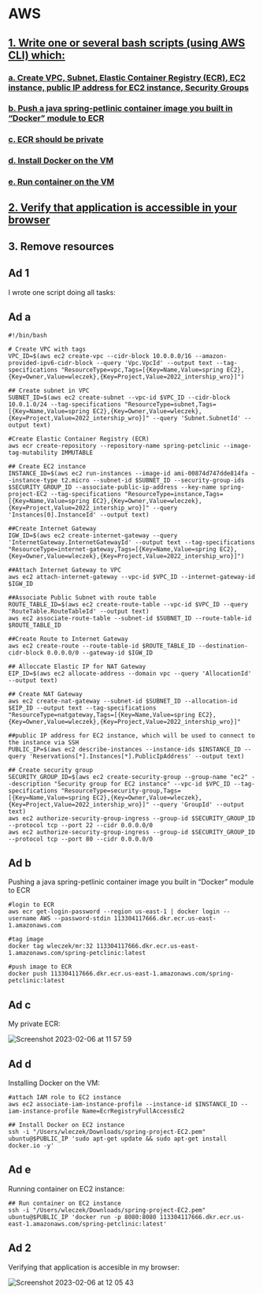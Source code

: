 # AWS

## [1. Write one or several bash scripts (using AWS CLI) which:](#ad-1)

### [a. Create VPC, Subnet, Elastic Container Registry (ECR), EC2 instance, public IP address for EC2 instance, Security Groups](#ad-a)

### [b. Push a java spring-petlinic container image you built in “Docker” module to ECR](#ad-b)

### [c. ECR should be private](#ad-c)

### [d. Install Docker on the VM](#ad-d)

### [e. Run container on the VM](#ad-e)

## [2. Verify that application is accessible in your browser](#ad-2)

## 3. Remove resources

## Ad 1

I wrote one script doing all tasks:

## Ad a

```
#!/bin/bash

# Create VPC with tags
VPC_ID=$(aws ec2 create-vpc --cidr-block 10.0.0.0/16 --amazon-provided-ipv6-cidr-block --query 'Vpc.VpcId' --output text --tag-specifications "ResourceType=vpc,Tags=[{Key=Name,Value=spring EC2},{Key=Owner,Value=wleczek},{Key=Project,Value=2022_intership_wro}]")

## Create subnet in VPC
SUBNET_ID=$(aws ec2 create-subnet --vpc-id $VPC_ID --cidr-block 10.0.1.0/24 --tag-specifications "ResourceType=subnet,Tags=[{Key=Name,Value=spring EC2},{Key=Owner,Value=wleczek},{Key=Project,Value=2022_intership_wro}]" --query 'Subnet.SubnetId' --output text)

#Create Elastic Container Registry (ECR)
aws ecr create-repository --repository-name spring-petclinic --image-tag-mutability IMMUTABLE

## Create EC2 instance
INSTANCE_ID=$(aws ec2 run-instances --image-id ami-00874d747dde814fa --instance-type t2.micro --subnet-id $SUBNET_ID --security-group-ids $SECURITY_GROUP_ID --associate-public-ip-address --key-name spring-project-EC2 --tag-specifications "ResourceType=instance,Tags=[{Key=Name,Value=spring EC2},{Key=Owner,Value=wleczek},{Key=Project,Value=2022_intership_wro}]" --query 'Instances[0].InstanceId' --output text)

##Create Internet Gateway
IGW_ID=$(aws ec2 create-internet-gateway --query 'InternetGateway.InternetGatewayId' --output text --tag-specifications "ResourceType=internet-gateway,Tags=[{Key=Name,Value=spring EC2},{Key=Owner,Value=wleczek},{Key=Project,Value=2022_intership_wro}]")

##Attach Internet Gateway to VPC
aws ec2 attach-internet-gateway --vpc-id $VPC_ID --internet-gateway-id $IGW_ID

##Associate Public Subnet with route table
ROUTE_TABLE_ID=$(aws ec2 create-route-table --vpc-id $VPC_ID --query 'RouteTable.RouteTableId' --output text)
aws ec2 associate-route-table --subnet-id $SUBNET_ID --route-table-id $ROUTE_TABLE_ID

##Create Route to Internet Gateway
aws ec2 create-route --route-table-id $ROUTE_TABLE_ID --destination-cidr-block 0.0.0.0/0 --gateway-id $IGW_ID

## Alloccate Elastic IP for NAT Gateway
EIP_ID=$(aws ec2 allocate-address --domain vpc --query 'AllocationId' --output text)

## Create NAT Gateway
aws ec2 create-nat-gateway --subnet-id $SUBNET_ID --allocation-id $EIP_ID --output text --tag-specifications "ResourceType=natgateway,Tags=[{Key=Name,Value=spring EC2},{Key=Owner,Value=wleczek},{Key=Project,Value=2022_intership_wro}]"

##public IP address for EC2 instance, which will be used to connect to the instance via SSH
PUBLIC_IP=$(aws ec2 describe-instances --instance-ids $INSTANCE_ID --query 'Reservations[*].Instances[*].PublicIpAddress' --output text)

## Create security group
SECURITY_GROUP_ID=$(aws ec2 create-security-group --group-name "ec2" --description "Security group for EC2 instance" --vpc-id $VPC_ID --tag-specifications "ResourceType=security-group,Tags=[{Key=Name,Value=spring EC2},{Key=Owner,Value=wleczek},{Key=Project,Value=2022_intership_wro}]" --query 'GroupId' --output text)
aws ec2 authorize-security-group-ingress --group-id $SECURITY_GROUP_ID --protocol tcp --port 22 --cidr 0.0.0.0/0
aws ec2 authorize-security-group-ingress --group-id $SECURITY_GROUP_ID --protocol tcp --port 80 --cidr 0.0.0.0/0 
```

## Ad b

Pushing a java spring-petlinic container image you built in “Docker” module to ECR

```
#login to ECR
aws ecr get-login-password --region us-east-1 | docker login --username AWS --password-stdin 113304117666.dkr.ecr.us-east-1.amazonaws.com

#tag image
docker tag wleczek/mr:32 113304117666.dkr.ecr.us-east-1.amazonaws.com/spring-petclinic:latest

#push image to ECR
docker push 113304117666.dkr.ecr.us-east-1.amazonaws.com/spring-petclinic:latest
```
## Ad c

My private ECR:

![Screenshot 2023-02-06 at 11 57 59](https://user-images.githubusercontent.com/114099418/216954583-9b68a2fe-61c6-4c36-9542-c64bb780ba25.png)

## Ad d

Installing Docker on the VM:

```
#attach IAM role to EC2 instance
aws ec2 associate-iam-instance-profile --instance-id $INSTANCE_ID --iam-instance-profile Name=EcrRegistryFullAccessEc2

## Install Docker on EC2 instance
ssh -i "/Users/wleczek/Downloads/spring-project-EC2.pem" ubuntu@$PUBLIC_IP 'sudo apt-get update && sudo apt-get install docker.io -y'
```

## Ad e

Running container on EC2 instance:

```
## Run container on EC2 instance
ssh -i "/Users/wleczek/Downloads/spring-project-EC2.pem" ubuntu@$PUBLIC_IP 'docker run -p 8080:8080 113304117666.dkr.ecr.us-east-1.amazonaws.com/spring-petclinic:latest'

```

## Ad 2

Verifying that application is accesible in my browser:

![Screenshot 2023-02-06 at 12 05 43](https://user-images.githubusercontent.com/114099418/216955994-f0298a3b-0ed8-4142-a1be-c375f4b6df96.png)
